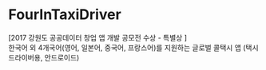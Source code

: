 # FourInTaxiDriver
[2017 강원도 공공데이터 창업 앱 개발 공모전 수상 - 특별상 ]\
한국어 외 4개국어(영어, 일본어, 중국어, 프랑스어)를 지원하는 글로벌 콜택시 앱 (택시 드라이버용, 안드로이드)
